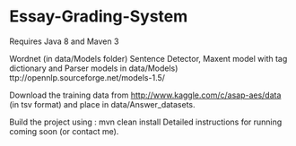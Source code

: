 Essay-Grading-System
====================
Requires Java 8 and Maven 3

Wordnet (in data/Models folder)
Sentence Detector, Maxent model with tag dictionary and Parser models in data/Models) 
ttp://opennlp.sourceforge.net/models-1.5/

Download the training data from http://www.kaggle.com/c/asap-aes/data (in tsv format) and place in data/Answer_datasets.

Build the project using : mvn clean install
Detailed instructions for running coming soon (or contact me).
